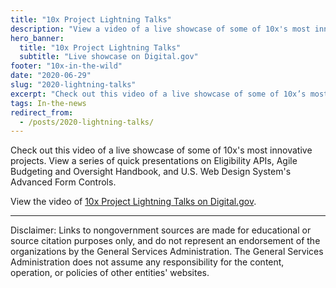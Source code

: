 ```yaml
---
title: "10x Project Lightning Talks"
description: "View a video of a live showcase of some of 10x's most innovative projects."
hero_banner:
  title: "10x Project Lightning Talks"
  subtitle: "Live showcase on Digital.gov"
footer: "10x-in-the-wild"
date: "2020-06-29"
slug: "2020-lightning-talks"
excerpt: "Check out this video of a live showcase of some of 10x’s most innovative projects."
tags: In-the-news
redirect_from: 
  - /posts/2020-lightning-talks/
---
```

Check out this video of a live showcase of some of 10x's most innovative projects. View a series of quick presentations on Eligibility APIs, Agile Budgeting and Oversight Handbook, and U.S. Web Design System's Advanced Form Controls. 

View the video of <a class="usa-link usa-link--external" rel="noreferrer" href="https://digital.gov/event/2020/06/30/10x-project-lightning-talks-2020/">10x Project Lightning Talks on Digital.gov</a>.

---

<p class="disclaimer">Disclaimer: Links to nongovernment sources are made for educational or source citation purposes only, and do not represent an endorsement of the organizations by the General Services Administration. The General Services Administration does not assume any responsibility for the content, operation, or policies of other entities' websites.
</p>

